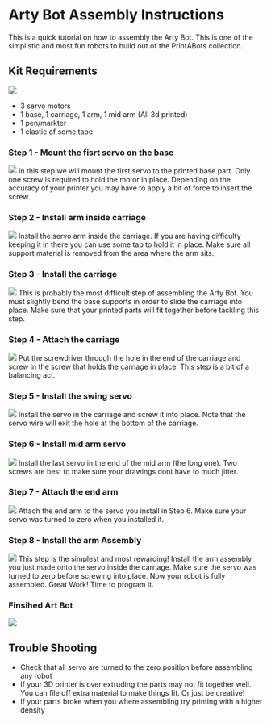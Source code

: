 # Arty Bot Assembly Instructions #

This is a quick tutorial on how to assembly the Arty Bot. This is one of the simplistic and most fun robots to build out of the PrintABots collection.

## Kit Requirements ##
![](required_parts.png)
- 3 servo motors
- 1 base, 1 carriage, 1 arm, 1 mid arm (All 3d printed)
- 1 pen/markter
- 1 elastic of some tape

### Step 1 - Mount the fisrt servo on the base ###
![](step1.png)
In this step we will mount the first servo to the printed base part. Only one screw is required to hold the motor in place. Depending on the accuracy of your printer you may have to apply a bit of force to insert the screw.

### Step 2 - Install arm inside carriage ###
![](step2.png)
Install the servo arm inside the carriage. If you are having difficulty keeping it in there you can use some tap to hold it in place. Make sure all support material is removed from the area where the arm sits.

### Step 3 - Install the carriage ###
![](step3.png)
This is probably the most difficult step of assembling the Arty Bot. You must slightly bend the base supports in order to slide the carriage into place. Make sure that your printed parts will fit together before tackling this step.

### Step 4 - Attach the carriage ###
![](step4.png)
Put the screwdriver through the hole in the end of the carriage and screw in the screw that holds the carriage in place. This step is a bit of a balancing act.

### Step 5 - Install the swing servo ###
![](step5.png)
Install the servo in the carriage and screw it into place. Note that the servo wire will exit the hole at the bottom of the carriage.

### Step 6 - Install mid arm servo ###
![](step6.png)
Install the last servo in the end of the mid arm (the long one). Two screws are best to make sure your drawings dont have to much jitter.

### Step 7 - Attach the end arm ###
![](step7.png)
Attach the end arm to the servo you install in Step 6. Make sure your servo was turned to zero when you installed it.

### Step 8 - Install the arm Assembly ###
![](step8.png)
This step is the simplest and most rewarding! Install the arm assembly you just made onto the servo inside the carriage. Make sure the servo was turned to zero before screwing into place. Now your robot is fully assembled. Great Work! Time to program it.

### Finsihed Art Bot ###
![](fin.png)

## Trouble Shooting ##
- Check that all servo are turned to the zero position before assembling any robot
- If your 3D printer is over extruding the parts may not fit together well. You can file off extra material to make things fit. Or just be creative!
- If your parts broke when you where assembling try printing with a higher density
